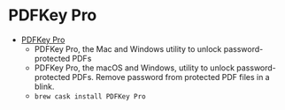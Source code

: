 # PDFKey Pro
- [PDFKey Pro](https://pdfkey.com/)
  -  PDFKey Pro, the Mac and Windows utility to unlock password-protected PDFs
  - PDFKey Pro, the macOS and Windows, utility to unlock password-protected PDFs. Remove password from protected PDF files in a blink.
  - `brew cask install PDFKey Pro`
